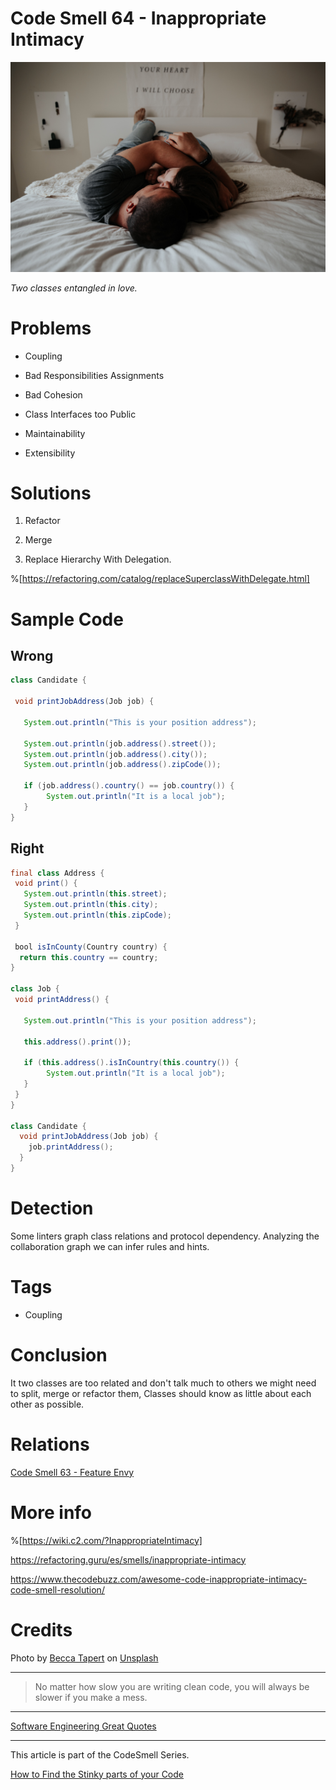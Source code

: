 # Code Smell 64 - Inappropriate Intimacy

![Code Smell 64 - Inappropriate Intimacy](becca-tapert-F0ZiHWliGGM-unsplash.jpg)

*Two classes entangled in love.*

# Problems

- Coupling

- Bad Responsibilities Assignments
 
- Bad Cohesion

- Class Interfaces too Public

- Maintainability

- Extensibility

# Solutions

1. Refactor

2. Merge

3. Replace Hierarchy With Delegation.

%[https://refactoring.com/catalog/replaceSuperclassWithDelegate.html]

# Sample Code

## Wrong

[Gist Url]: # (https://gist.github.com/mcsee/5f9206a8a131b4dcaaa2fd64562c9eca)
```java
class Candidate {

 void printJobAddress(Job job) {

   System.out.println("This is your position address");

   System.out.println(job.address().street());
   System.out.println(job.address().city());
   System.out.println(job.address().zipCode());
   
   if (job.address().country() == job.country()) {
        System.out.println("It is a local job");
   } 
}
```

## Right

[Gist Url]: # (https://gist.github.com/mcsee/f94d51d327592ca511b625bac37cb441)
```java
final class Address {
 void print() {
   System.out.println(this.street);
   System.out.println(this.city);
   System.out.println(this.zipCode);   
 } 
 
 bool isInCounty(Country country) {
  return this.country == country;
}

class Job {
 void printAddress() {

   System.out.println("This is your position address");

   this.address().print());
   
   if (this.address().isInCountry(this.country()) {
        System.out.println("It is a local job");
   } 
 } 
}

class Candidate {
  void printJobAddress(Job job) {
    job.printAddress();
  }
}
```

# Detection

Some linters graph class relations and protocol dependency. Analyzing the collaboration graph we can infer rules and hints.

# Tags

- Coupling

# Conclusion

It two classes are too related and don't talk much to others we might need to split, merge or refactor them,
Classes should know as little about each other as possible. 

# Relations

[Code Smell 63 - Feature Envy](../../Code%20Smells/Code%20Smell%2063%20-%20Feature%20Envy/readme.md)

# More info

%[https://wiki.c2.com/?InappropriateIntimacy]

https://refactoring.guru/es/smells/inappropriate-intimacy

https://www.thecodebuzz.com/awesome-code-inappropriate-intimacy-code-smell-resolution/
 
# Credits

Photo by [Becca Tapert](https://unsplash.com/@beccatapert) on [Unsplash](https://unsplash.com/s/photos/intimate)
  

* * *

> No matter how slow you are writing clean code, you will always be slower if you make a mess.
 
* * *
 
[Software Engineering Great Quotes](../../Quotes/Software%20Engineering%20Great%20Quotes/readme.md)

* * *

This article is part of the CodeSmell Series.

[How to Find the Stinky parts of your Code](../../Code%20Smells/How%20to%20Find%20the%20Stinky%20parts%20of%20your%20Code/readme.md)